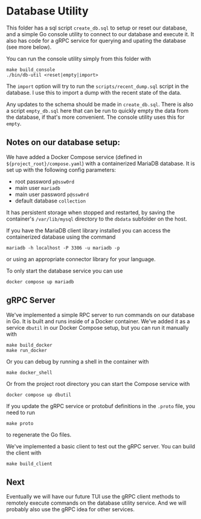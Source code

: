 # Database Utility

This folder has a sql script `create_db.sql` to setup or reset our database,
and a simple Go console utility to connect to our database and execute it. It also has
code for a gRPC service for querying and upating the database (see more below).

You can run the console utility simply from this folder with

```shell
make build_console
./bin/db-util <reset|empty|import>
```

The `import` option will try to run the `scripts/recent_dump.sql` script in
the database. I use this to import a dump with the recent state of the data.

Any updates to the schema should be made in `create_db.sql`.
There is also a script `empty_db.sql` here that can be run to quickly empty
the data from the database, if that's more convenient. The console utility uses
this for `empty`.

## Notes on our database setup:

We have added a Docker Compose service (defined in `${project_root}/compose.yaml`)
with a containerized MariaDB database. It is set up with the following
config parameters:

+ root password `p@ssw0rd`
+ main user `mariadb`
+ main user password `p@ssw0rd`
+ default database `collection`

It has persistent storage when stopped and restarted, by saving the
container's `/var/lib/mysql` directory to the `dbdata` subfolder on
the host.

If you have the MariaDB client library installed you can access
the containerized database using the command

```shell
mariadb -h localhost -P 3306 -u mariadb -p
```
or using an appropriate connector library for your language.

To only start the database service you can use

```shell
docker compose up mariadb
```

## gRPC Server

We've implemented a simple RPC server to run commands on our database
in Go. It is built and runs inside of a Docker container. We've added it
as a service `dbutil` in our Docker Compose setup, but you can run it
manually with

```shell
make build_docker
make run_docker
```

Or you can debug by running a shell in the container with

```shell
make docker_shell
```

Or from the project root directory you can start the Compose service with

```shell
docker compose up dbutil
```

If you update the gRPC service or protobuf definitions in the `.proto` file,
you need to run

```shell
make proto
```

to regenerate the Go files.

We've implemented a basic client to test out the gRPC server. You can build
the client with

```shell
make build_client
```

## Next

Eventually we will have our future TUI use the gRPC client methods
to remotely execute commands on the database utility service.
And we will probably also use the gRPC idea for other services.
